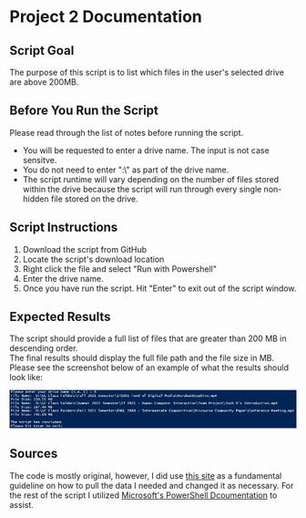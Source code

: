 <h1>Project 2 Documentation</h1>
<h2>Script Goal</h2>
<body>
  <p>The purpose of this script is to list which files in the user's selected drive are above 200MB.</p>
  <h2>Before You Run the Script</h2>
  <p>Please read through the list of notes before running the script.</p>
  <ul>
    <li>You will be requested to enter a drive name. The input is not case sensitve.</li>
    <li>You do not need to enter ":\" as part of the drive name.</li>
    <li>The script runtime will vary depending on the number of files stored within the drive because the script will run through every single non-hidden file stored on the drive.</li>
  </ul>
  <h2>Script Instructions</h2>
  <ol>
    <li>Download the script from GitHub</li>
    <li>Locate the script's download location</li>
    <li>Right click the file and select "Run with Powershell"</li>
    <li>Enter the drive name. </li>
    <li>Once you have run the script. Hit "Enter" to exit out of the script window.</li>
  </ol>
  <h2>Expected Results</h2>
  <p>The script should provide a full list of files that are greater than 200 MB in descending order. <br>
    The final results should display the full file path and the file size in MB. <br>
    Please see the screenshot below of an example of what the results should look like:</p>
    <img src="ExpectedResults/P2ExpectedResults.jpg">
  <h2>Sources</h2>
  <p>The code is mostly original, however, I did use <a href="https://sid-500.com/2017/06/27/powershell-how-to-find-large-files-with-get-childitem/"> this site</a> as a fundamental guideline on how to pull the data I needed and changed it as necessary. For the rest of the script I utilized <a href="https://learn.microsoft.com/en-us/powershell/scripting/how-to-use-docs?view=powershell-7.3">Microsoft's PowerShell Dcoumentation</a> to assist.</p>
</body>
